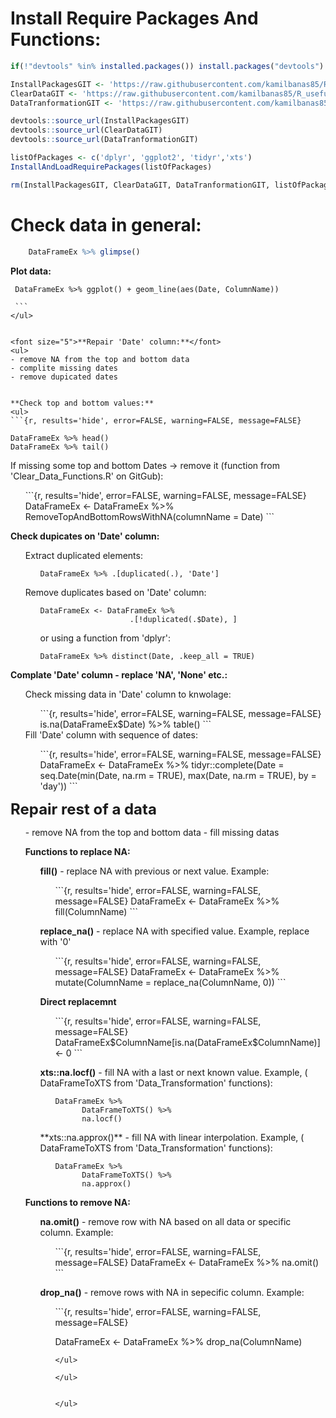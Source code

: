 # Install Require Packages And Functions:

```r
if(!"devtools" %in% installed.packages()) install.packages("devtools")

InstallPackagesGIT <- 'https://raw.githubusercontent.com/kamilbanas85/R_usefull_functions/master/Install_And_Load_Packages.R'
ClearDataGIT <- 'https://raw.githubusercontent.com/kamilbanas85/R_usefull_functions/master/Clear_Data_Functions.R'
DataTranformationGIT <- 'https://raw.githubusercontent.com/kamilbanas85/R_usefull_functions/master/Data_Transformation.R'

devtools::source_url(InstallPackagesGIT)
devtools::source_url(ClearDataGIT)
devtools::source_url(DataTranformationGIT)

listOfPackages <- c('dplyr', 'ggplot2', 'tidyr','xts')
InstallAndLoadRequirePackages(listOfPackages)

rm(InstallPackagesGIT, ClearDataGIT, DataTranformationGIT, listOfPackages)
```



# Check data in general:

```r
    DataFrameEx %>% glimpse()
```
  
**Plot data:**

   ```{r, error=FALSE, warning=FALSE, message=FALSE}
    DataFrameEx %>% ggplot() + geom_line(aes(Date, ColumnName))
  
    ```
</ul>


<font size="5">**Repair 'Date' column:**</font>
<ul>
- remove NA from the top and bottom data
- complite missing dates
- remove dupicated dates


 **Check top and bottom values:**
 <ul>
  ```{r, results='hide', error=FALSE, warning=FALSE, message=FALSE}

  DataFrameEx %>% head()
  DataFrameEx %>% tail()
  ```
  If missing some top and bottom Dates -> remove it (function from  'Clear_Data_Functions.R' on GitGub):
  
  <ul>
  ```{r, results='hide', error=FALSE, warning=FALSE, message=FALSE}
  DataFrameEx <- DataFrameEx %>% 
      RemoveTopAndBottomRowsWithNA(columnName = Date)
  ```
  </ul>

 </ul>
  
 
 **Check dupicates on 'Date' column:**
 <ul>

  Extract duplicated elements:
  <ul>

  ```{r, results='hide', error=FALSE, warning=FALSE, message=FALSE}
  DataFrameEx %>% .[duplicated(.), 'Date']
  ```
  </ul>
       

  Remove duplicates based on 'Date' column:
  <ul>
      
  ```{r, results='hide', error=FALSE, warning=FALSE, message=FALSE}
  DataFrameEx <- DataFrameEx %>% 
                      .[!duplicated(.$Date), ]
  ```
  
  or using a function from 'dplyr':
  
  ```{r, results='hide', error=FALSE, warning=FALSE, message=FALSE}
  DataFrameEx %>% distinct(Date, .keep_all = TRUE)
  ```
  </ul>
 </ul>
    
    
 **Complate 'Date' column - replace 'NA', 'None' etc.:**
 <ul>
 Check missing data in 'Date' column to knwolage:
  <ul>
  ```{r, results='hide', error=FALSE, warning=FALSE, message=FALSE}
  is.na(DataFrameEx$Date) %>% table()  
  ```
  </ul>
 Fill 'Date' column with sequence of dates:
  <ul>
  ```{r, results='hide', error=FALSE, warning=FALSE, message=FALSE}
  DataFrameEx <- DataFrameEx %>% 
                    tidyr::complete(Date = seq.Date(min(Date, na.rm = TRUE),
                                      max(Date, na.rm = TRUE), by = 'day'))
  ``` 
  </ul>
  
 </ul>
 
</ul>


<font size="5">**Repair rest of a data**</font>
<ul>
- remove NA from the top and bottom data
- fill missing datas

 **Functions to replace NA:**
 <ul>
  
  **fill()** - replace NA with previous or next value. Example:
  
  <ul>
  ```{r, results='hide', error=FALSE, warning=FALSE, message=FALSE}
  DataFrameEx <- DataFrameEx %>% 
                      fill(ColumnName)
  ```
  </ul>
  
  **replace_na()** - replace NA with specified value. Example, replace with '0'
  
  <ul>
  ```{r, results='hide', error=FALSE, warning=FALSE, message=FALSE}
  DataFrameEx <- DataFrameEx %>% 
                      mutate(ColumnName = replace_na(ColumnName, 0))
  ```
  </ul>
  
  **Direct replacemnt**
  
  <ul>
  ```{r, results='hide', error=FALSE, warning=FALSE, message=FALSE}
  DataFrameEx$ColumnName[is.na(DataFrameEx$ColumnName)] <- 0
  ```
  </ul>
  
  **xts::na.locf()** - fill NA with a last or next known value. Example, ( DataFrameToXTS from 'Data_Transformation' functions):
  <ul>

  ```{r, results='hide', error=FALSE, warning=FALSE, message=FALSE}
  DataFrameEx %>% 
        DataFrameToXTS() %>% 
        na.locf()
  ```
  </ul>
**xts::na.approx()** - fill NA with linear interpolation. Example, ( DataFrameToXTS from 'Data_Transformation' functions):
  <ul>

  ```{r, results='hide', error=FALSE, warning=FALSE, message=FALSE}
  DataFrameEx %>% 
        DataFrameToXTS() %>% 
        na.approx()
  ```
  </ul>  
  
 </ul>


 **Functions to remove NA:**
 <ul>
  
  **na.omit()** - remove row with NA based on all data or specific column. Example:
  
  <ul>
  ```{r, results='hide', error=FALSE, warning=FALSE, message=FALSE}
  DataFrameEx <- DataFrameEx %>% 
                      na.omit()
  ```
  </ul>
  
  **drop_na()** - remove rows with NA in sepecific column. Example:
  
  <ul>
  ```{r, results='hide', error=FALSE, warning=FALSE, message=FALSE}
  
  DataFrameEx <- DataFrameEx %>% 
                      drop_na(ColumnName)
  ```
  </ul>
  
 </ul>


</ul>


